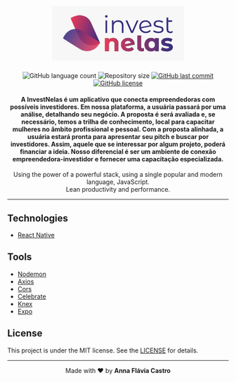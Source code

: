 <h1 align="center">
    <img alt="" title="" src="mobile/src/images/logo.jpeg">
</h1>

<p align="center">
  <img alt="GitHub language count" src="https://img.shields.io/github/languages/count/annaflavia-castro/invest-nelas.svg">

  <img alt="Repository size" src="https://img.shields.io/github/repo-size/annaflavia-castro/invest-nelas.svg">
  
  <a href="https://github.com/annaflavia-castro/invest-nelas/commits/master">
    <img alt="GitHub last commit" src="https://img.shields.io/github/last-commit/annaflavia-castro/invest-nelas.svg"></a>
  
  <a href="https://github.com/annaflavia-castro/invest-nelas/blob/master/LICENSE">
    <img alt="GitHub license" src="https://img.shields.io/badge/license-MIT-success?style=flat"></a>
</p>

<h4 align="center"> A InvestNelas é um aplicativo que conecta empreendedoras com possíveis investidores. Em nossa plataforma, a usuária passará por uma análise, detalhando seu negócio. A proposta é será avaliada e, se necessário, temos a trilha de conhecimento, local para capacitar mulheres no âmbito profissional e pessoal. Com a proposta alinhada, a usuária estará pronta para apresentar seu pitch e buscar por investidores. Assim, aquele que se interessar por algum projeto, poderá financiar a ideia. Nosso diferencial é ser um ambiente de conexão empreendedora-investidor e fornecer uma capacitação especializada. </h4>


<p align="center"> Using the power of a powerful stack, using a single popular and modern language, JavaScript. <br> Lean productivity and performance. </p>

---

## Technologies

<ul>
    <li><a href="https://reactnative.dev/">React Native</a></li>
</ul>

## Tools

<ul>
    <li><a href="https://www.npmjs.com/package/nodemon">Nodemon</a></li>
    <li><a href="https://www.npmjs.com/package/axios">Axios</a></li>
    <li><a href="https://www.npmjs.com/package/cors">Cors</a></li>
    <li><a href="https://github.com/arb/celebrate">Celebrate</a></li>
    <li><a href="http://knexjs.org/">Knex</a></li>
    <li><a href="https://expo.io/">Expo</a></li>
</ul>

## License
This project is under the MIT license. See the [LICENSE](LICENSE.md) for details.

---

<p align="center">Made with ❤️ by <strong>Anna Flávia Castro</p>
